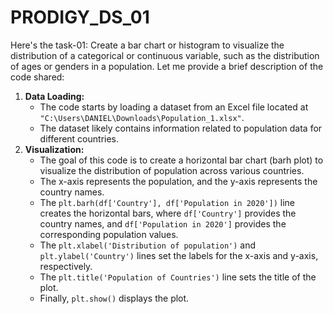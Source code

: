 # PRODIGY_DS_01
Here's the task-01:
Create a bar chart or histogram to visualize the distribution of a categorical or continuous variable, such as the distribution of ages or genders in a population.
Let me provide a brief description of the code shared:
1. **Data Loading:**
   - The code starts by loading a dataset from an Excel file located at `"C:\Users\DANIEL\Downloads\Population_1.xlsx"`.
   - The dataset likely contains information related to population data for different countries.
2. **Visualization:**
   - The goal of this code is to create a horizontal bar chart (barh plot) to visualize the distribution of population across various countries.
   - The x-axis represents the population, and the y-axis represents the country names.
   - The `plt.barh(df['Country'], df['Population in 2020'])` line creates the horizontal bars, where `df['Country']` provides the country names, and `df['Population in 2020']` provides the corresponding population values.
   - The `plt.xlabel('Distribution of population')` and `plt.ylabel('Country')` lines set the labels for the x-axis and y-axis, respectively.
   - The `plt.title('Population of Countries')` line sets the title of the plot.
   - Finally, `plt.show()` displays the plot.
